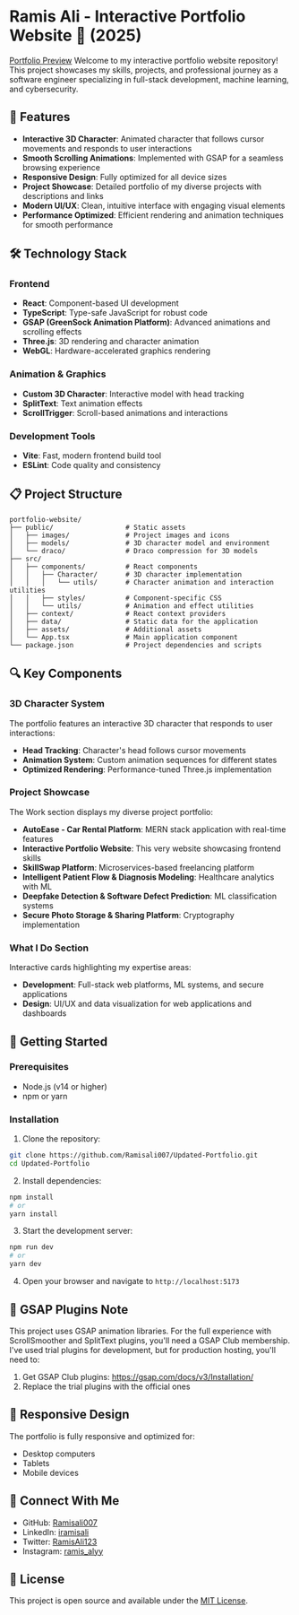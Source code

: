 # Ramis Ali - Interactive Portfolio Website 🚀 (2025)
[Portfolio Preview](https://github.com/Ramisali007/Updated-Portfolio/assets/7505980/3c4557e7-6392-4928-b8a9-7b2476ef4edd)
Welcome to my interactive portfolio website repository! This project showcases my skills, projects, and professional journey as a software engineer specializing in full-stack development, machine learning, and cybersecurity.

## 🌟 Features

- **Interactive 3D Character**: Animated character that follows cursor movements and responds to user interactions
- **Smooth Scrolling Animations**: Implemented with GSAP for a seamless browsing experience
- **Responsive Design**: Fully optimized for all device sizes
- **Project Showcase**: Detailed portfolio of my diverse projects with descriptions and links
- **Modern UI/UX**: Clean, intuitive interface with engaging visual elements
- **Performance Optimized**: Efficient rendering and animation techniques for smooth performance

## 🛠️ Technology Stack

### Frontend
- **React**: Component-based UI development
- **TypeScript**: Type-safe JavaScript for robust code
- **GSAP (GreenSock Animation Platform)**: Advanced animations and scrolling effects
- **Three.js**: 3D rendering and character animation
- **WebGL**: Hardware-accelerated graphics rendering

### Animation & Graphics
- **Custom 3D Character**: Interactive model with head tracking
- **SplitText**: Text animation effects
- **ScrollTrigger**: Scroll-based animations and interactions

### Development Tools
- **Vite**: Fast, modern frontend build tool
- **ESLint**: Code quality and consistency

## 📋 Project Structure

```
portfolio-website/
├── public/                  # Static assets
│   ├── images/              # Project images and icons
│   ├── models/              # 3D character model and environment
│   └── draco/               # Draco compression for 3D models
├── src/
│   ├── components/          # React components
│   │   ├── Character/       # 3D character implementation
│   │   │   └── utils/       # Character animation and interaction utilities
│   │   ├── styles/          # Component-specific CSS
│   │   └── utils/           # Animation and effect utilities
│   ├── context/             # React context providers
│   ├── data/                # Static data for the application
│   ├── assets/              # Additional assets
│   └── App.tsx              # Main application component
└── package.json             # Project dependencies and scripts
```

## 🔍 Key Components

### 3D Character System
The portfolio features an interactive 3D character that responds to user interactions:
- **Head Tracking**: Character's head follows cursor movements
- **Animation System**: Custom animation sequences for different states
- **Optimized Rendering**: Performance-tuned Three.js implementation

### Project Showcase
The Work section displays my diverse project portfolio:
- **AutoEase - Car Rental Platform**: MERN stack application with real-time features
- **Interactive Portfolio Website**: This very website showcasing frontend skills
- **SkillSwap Platform**: Microservices-based freelancing platform
- **Intelligent Patient Flow & Diagnosis Modeling**: Healthcare analytics with ML
- **Deepfake Detection & Software Defect Prediction**: ML classification systems
- **Secure Photo Storage & Sharing Platform**: Cryptography implementation

### What I Do Section
Interactive cards highlighting my expertise areas:
- **Development**: Full-stack web platforms, ML systems, and secure applications
- **Design**: UI/UX and data visualization for web applications and dashboards

## 🚀 Getting Started

### Prerequisites
- Node.js (v14 or higher)
- npm or yarn

### Installation

1. Clone the repository:
```bash
git clone https://github.com/Ramisali007/Updated-Portfolio.git
cd Updated-Portfolio
```

2. Install dependencies:
```bash
npm install
# or
yarn install
```

3. Start the development server:
```bash
npm run dev
# or
yarn dev
```

4. Open your browser and navigate to `http://localhost:5173`

## 📝 GSAP Plugins Note

This project uses GSAP animation libraries. For the full experience with ScrollSmoother and SplitText plugins, you'll need a GSAP Club membership. I've used trial plugins for development, but for production hosting, you'll need to:

1. Get GSAP Club plugins: https://gsap.com/docs/v3/Installation/
2. Replace the trial plugins with the official ones

## 📱 Responsive Design

The portfolio is fully responsive and optimized for:
- Desktop computers
- Tablets
- Mobile devices

## 🔗 Connect With Me

- GitHub: [Ramisali007](https://github.com/Ramisali007)
- LinkedIn: [iramisali](https://linkedin.com/in/iramisali)
- Twitter: [RamisAli123](https://twitter.com/RamisAli123)
- Instagram: [ramis_alyy](https://instagram.com/ramis_alyy)

## 📄 License

This project is open source and available under the [MIT License](LICENSE).

